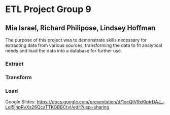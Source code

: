 # ETL Project Group 9
## Mia Israel, Richard Philipose, Lindsey Hoffman

The purpose of this project was to demonstrate skills necessary for extracting data from various sources, transforming the data to fit analytical needs and load the data into a database for further use.

### Extract


### Transform


### Load


Google Slides: https://docs.google.com/presentation/d/1eeQtV9xKlptrDAJ_-LqI5jnpRvXs26QcaTTKGBBCtvI/edit?usp=sharing
